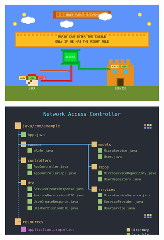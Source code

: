 ![Network Access Controller](mario_rbac_pixel_art.svg)


![Network Access Controller](java_app_structure_pixel_art.svg)
